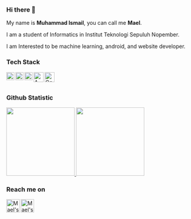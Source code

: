### Hi there 👋

My name is **Muhammad Ismail**, you can call me **Mael**.

I am a student of Informatics in Institut Teknologi Sepuluh Nopember.

I am Interested to be machine learning, android, and website developer.
### Tech Stack
  <a href="#"><img align="left" alt="Python" title="Python" width="21px" src="https://www.python.org/static/opengraph-icon-200x200.png" /></a>
  <a href="#"><img align="left" alt="C" title="C" width="21px" src="https://sp-ao.shortpixel.ai/client/to_avif,q_lossy,ret_img,w_860/https://academy.alterra.id/blog/wp-content/uploads/2021/07/Logo-C.png" /></a>
  <a href="#"><img align="left" alt="JavaScript" title="JavaScript" width="21px" src="https://upload.wikimedia.org/wikipedia/commons/9/99/Unofficial_JavaScript_logo_2.svg" /></a>
  <a href="#"><img align="left" alt="AWS" title="AWS" width="26px" src="https://download.logo.wine/logo/Amazon_Web_Services/Amazon_Web_Services-Logo.wine.png" /></a>
  <a href="#"><img align="left" alt="Google Colab" title="Google Colab" width="26px" src="https://colab.research.google.com/img/colab_favicon_256px.png" /></a>
  <br>
  <br>
### Github Statistic
<p align="left">
<a href="https://github.com/mail2418">
  <img height="180em" src="https://github-readme-stats-eight-theta.vercel.app/api?username=mail2418&show_icons=true&theme=algolia&include_all_commits=true&count_private=true"/>
  <img height="180em" src="https://github-readme-stats-eight-theta.vercel.app/api/top-langs/?username=mail2418&layout=compact&langs_count=8&theme=algolia"/>
</a>
</p>

### Reach me on
<a href="https://www.linkedin.com/in/muhammad-ismail-a0b636190/">
  <img align="left" alt="Mael's LinkedIn" width="35px" src="https://img.icons8.com/color/48/000000/linkedin.png" />
</a>
<a href="https://www.instagram.com/mail2418/?hl=id">
  <img align="left" alt="Mael's Instagram" width="35px" src="https://img.icons8.com/color/48/000000/instagram-new.png" />
</a>

